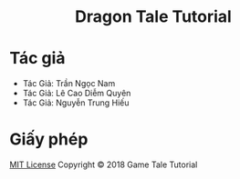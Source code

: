 <h1 align="center"> Dragon Tale Tutorial<h1>
<h1>Tác giả</h1>
<!--  -->
<ul>
<li>Tác Giả: Trần Ngọc Nam </li>
<li>Tác Giả: Lê Cao Diễm Quyên</li>
<li>Tác Giả: Nguyễn Trung Hiếu</li>
</ul>
<h1>Giấy phép</h1>
<!--  -->
<p>
		<a href="https://github.com/GameJava/-Dragon-Tale-Tutorial/blob/develop/LICENSE">MIT License</a> Copyright &copy; 2018 Game Tale Tutorial
	</p>



